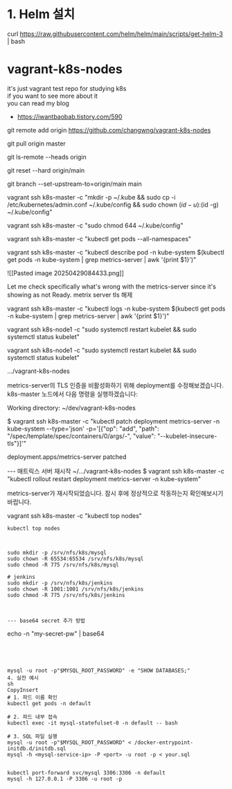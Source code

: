 # 1. Helm 설치
curl https://raw.githubusercontent.com/helm/helm/main/scripts/get-helm-3 | bash



# vagrant-k8s-nodes
it's just vagrant test repo for studying k8s  
if you want to see more about it  
you can read my blog
- https://iwantbaobab.tistory.com/590


git remote add origin https://github.com/changwng/vagrant-k8s-nodes

git pull origin master

git ls-remote --heads origin

git reset --hard origin/main

git branch --set-upstream-to=origin/main main



vagrant ssh k8s-master -c "mkdir -p ~/.kube && sudo cp -i /etc/kubernetes/admin.conf ~/.kube/config && sudo chown $(id -u):$(id -g) ~/.kube/config"

vagrant ssh k8s-master -c "sudo chmod 644 ~/.kube/config"

vagrant ssh k8s-master -c "kubectl get pods --all-namespaces"


vagrant ssh k8s-master -c "kubectl describe pod -n kube-system $(kubectl get pods -n kube-system | grep metrics-server | awk '{print $1}')"

![[Pasted image 20250429084433.png]]

Let me check specifically what's wrong with the metrics-server since it's showing as not Ready.
metrix server tls 해제

vagrant ssh k8s-master -c "kubectl logs -n kube-system $(kubectl get pods -n kube-system | grep metrics-server | awk '{print $1}')"


vagrant ssh k8s-node1 -c "sudo systemctl restart kubelet && sudo systemctl status kubelet"


vagrant ssh k8s-node1 -c "sudo systemctl restart kubelet && sudo systemctl status kubelet"




…/vagrant-k8s-nodes

metrics-server의 TLS 인증을 비활성화하기 위해 deployment를 수정해보겠습니다. k8s-master 노드에서 다음 명령을 실행하겠습니다:

Working directory: ~/dev/vagrant-k8s-nodes

 $ vagrant ssh k8s-master -c "kubectl patch deployment metrics-server -n kube-system --type='json' -p='[{\"op\": \"add\", \"path\": \"/spec/template/spec/containers/0/args/-\", \"value\": \"--kubelet-insecure-tls\"}]'"

deployment.apps/metrics-server patched


--- 매트릭스 서버 재시작
~/…/vagrant-k8s-nodes $ vagrant ssh k8s-master -c "kubectl rollout restart deployment metrics-server -n kube-system"


metrics-server가 재시작되었습니다. 잠시 후에 정상적으로 작동하는지 확인해보시기 바랍니다. 

vagrant ssh k8s-master -c "kubectl top nodes"
```
kubectl top nodes



sudo mkdir -p /srv/nfs/k8s/mysql
sudo chown -R 65534:65534 /srv/nfs/k8s/mysql
sudo chmod -R 775 /srv/nfs/k8s/mysql

# jenkins
sudo mkdir -p /srv/nfs/k8s/jenkins
sudo chown -R 1001:1001 /srv/nfs/k8s/jenkins
sudo chmod -R 775 /srv/nfs/k8s/jenkins



--- base64 secret 추가 방법 
```
echo -n "my-secret-pw" | base64
```




mysql -u root -p"$MYSQL_ROOT_PASSWORD" -e "SHOW DATABASES;"
4. 실전 예시
sh
CopyInsert
# 1. 파드 이름 확인
kubectl get pods -n default

# 2. 파드 내부 접속
kubectl exec -it mysql-statefulset-0 -n default -- bash

# 3. SQL 파일 실행
mysql -u root -p"$MYSQL_ROOT_PASSWORD" < /docker-entrypoint-initdb.d/initdb.sql
mysql -h <mysql-service-ip> -P <port> -u root -p < your.sql


kubectl port-forward svc/mysql 3306:3306 -n default
mysql -h 127.0.0.1 -P 3306 -u root -p

